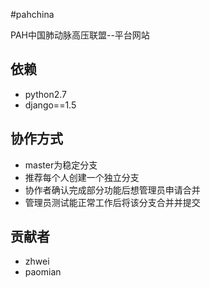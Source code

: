 #pahchina

PAH中国肺动脉高压联盟--平台网站

## 依赖

+ python2.7
+ django==1.5

## 协作方式

+ master为稳定分支
+ 推荐每个人创建一个独立分支
+ 协作者确认完成部分功能后想管理员申请合并
+ 管理员测试能正常工作后将该分支合并并提交

## 贡献者

+ zhwei
+ paomian
